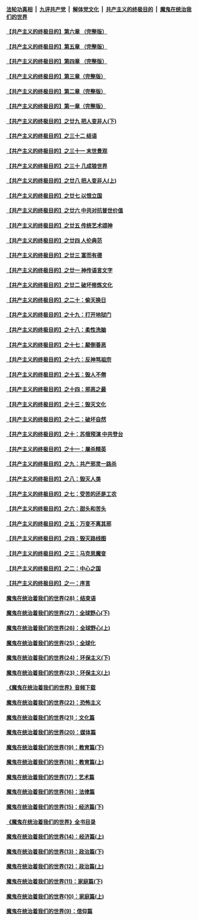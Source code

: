 ####  [法轮功真相](../../../../basic/blob/master/README.md?t=06251202) &nbsp;|&nbsp; [九评共产党](../../../../9ping.md/blob/master/README.md?t=06251202) &nbsp;|&nbsp; [解体党文化](../../../../jtdwh.md/blob/master/README.md?t=06251202)  &nbsp;|&nbsp; [共产主义的终极目的](../../../../gczydzjmd.md/blob/master/README.md?t=06251202) &nbsp;|&nbsp; [魔鬼在统治我们的世界](../../../../mgztzwmdsj.md/blob/master/README.md?t=06251202) 

#### [【共产主义的终极目的】第六章 （完整版）](../pages/nsc422/n11428913.md?t=06251202) 

#### [【共产主义的终极目的】第五章 （完整版）](../pages/nsc422/n11428912.md?t=06251202) 

#### [【共产主义的终极目的】第四章 （完整版）](../pages/nsc422/n11428907.md?t=06251202) 

#### [【共产主义的终极目的】第三章（完整版）](../pages/nsc422/n11428848.md?t=06251202) 

#### [【共产主义的终极目的】第二章（完整版）](../pages/nsc422/n11428831.md?t=06251202) 

#### [【共产主义的终极目的】第一章（完整版）](../pages/nsc422/n11417651.md?t=06251202) 

#### [【共产主义的终极目的】之廿九 把人变非人(下)](../pages/nsc422/n11344140.md?t=06251202) 

#### [【共产主义的终极目的】之三十二 结语](../pages/nsc422/n11360535.md?t=06251202) 

#### [【共产主义的终极目的】之三十一 末世景观](../pages/nsc422/n11351129.md?t=06251202) 

#### [【共产主义的终极目的】之三十 几成狼世界](../pages/nsc422/n11348280.md?t=06251202) 

#### [【共产主义的终极目的】之廿八 把人变非人(上)](../pages/nsc422/n11340492.md?t=06251202) 

#### [【共产主义的终极目的】之廿七 以恨立国](../pages/nsc422/n11336944.md?t=06251202) 

#### [【共产主义的终极目的】之廿六 中共对抗普世价值](../pages/nsc422/n11324785.md?t=06251202) 

#### [【共产主义的终极目的】之廿五 传统艺术颂神](../pages/nsc422/n11296396.md?t=06251202) 

#### [【共产主义的终极目的】之廿四 人伦典范](../pages/nsc422/n11296397.md?t=06251202) 

#### [【共产主义的终极目的】之廿三 富而有德](../pages/nsc422/n11283598.md?t=06251202) 

#### [【共产主义的终极目的】之廿一 神传语言文字](../pages/nsc422/n11263265.md?t=06251202) 

#### [【共产主义的终极目的】之廿二 破坏修炼文化](../pages/nsc422/n11245728.md?t=06251202) 

#### [【共产主义的终极目的】之二十：偷天换日](../pages/nsc422/n11238846.md?t=06251202) 

#### [【共产主义的终极目的】之十九：打开地狱门](../pages/nsc422/n11206376.md?t=06251202) 

#### [【共产主义的终极目的】之十八：柔性洗脑](../pages/nsc422/n11199994.md?t=06251202) 

#### [【共产主义的终极目的】之十七：颠倒善恶](../pages/nsc422/n11179782.md?t=06251202) 

#### [【共产主义的终极目的】之十六：反神骂祖宗](../pages/nsc422/n11166798.md?t=06251202) 

#### [【共产主义的终极目的】之十五：毁人不倦](../pages/nsc422/n11166792.md?t=06251202) 

#### [【共产主义的终极目的】之十四：邪恶之最](../pages/nsc422/n11150249.md?t=06251202) 

#### [【共产主义的终极目的】之十三：毁灭文化](../pages/nsc422/n11135227.md?t=06251202) 

#### [【共产主义的终极目的】之十二：破坏自然](../pages/nsc422/n11135214.md?t=06251202) 

#### [【共产主义的终极目的】之十：苏俄预演 中共登台](../pages/nsc422/n11118424.md?t=06251202) 

#### [【共产主义的终极目的】之十一：屠杀精英](../pages/nsc422/n11118442.md?t=06251202) 

#### [【共产主义的终极目的】之九：共产邪灵一路杀](../pages/nsc422/n11114139.md?t=06251202) 

#### [【共产主义的终极目的】之八：毁灭人类](../pages/nsc422/n11108503.md?t=06251202) 

#### [【共产主义的终极目的】之七：受苦的还是工农](../pages/nsc422/n11101809.md?t=06251202) 

#### [【共产主义的终极目的】之六：甜头和苦头](../pages/nsc422/n11096971.md?t=06251202) 

#### [【共产主义的终极目的】之五：万变不离其邪](../pages/nsc422/n11091285.md?t=06251202) 

#### [【共产主义的终极目的】之四：毁灭路线图](../pages/nsc422/n11086284.md?t=06251202) 

#### [【共产主义的终极目的】之三：马克思魔变](../pages/nsc422/n11061941.md?t=06251202) 

#### [【共产主义的终极目的】之二：中心之国](../pages/nsc422/n11047728.md?t=06251202) 

#### [【共产主义的终极目的】之一：序言](../pages/nsc422/n11086077.md?t=06251202) 

#### [魔鬼在统治着我们的世界(28)：结束语](../pages/nsc422/n10936246.md?t=06251202) 

#### [魔鬼在统治着我们的世界(27)：全球野心(下)](../pages/nsc422/n10928319.md?t=06251202) 

#### [魔鬼在统治着我们的世界(26)：全球野心(上)](../pages/nsc422/n10900318.md?t=06251202) 

#### [魔鬼在统治着我们的世界(25)：全球化](../pages/nsc422/n10788205.md?t=06251202) 

#### [魔鬼在统治着我们的世界(24)：环保主义(下)](../pages/nsc422/n10695307.md?t=06251202) 

#### [魔鬼在统治着我们的世界(23)：环保主义(上)](../pages/nsc422/n10688613.md?t=06251202) 

#### [《魔鬼在统治着我们的世界》音频下载](../pages/nsc422/n10635553.md?t=06251202) 

#### [魔鬼在统治着我们的世界(22)：恐怖主义](../pages/nsc422/n10614727.md?t=06251202) 

#### [魔鬼在统治着我们的世界(21)：文化篇](../pages/nsc422/n10597706.md?t=06251202) 

#### [魔鬼在统治着我们的世界(20)：媒体篇](../pages/nsc422/n10586579.md?t=06251202) 

#### [魔鬼在统治着我们的世界(19)：教育篇(下)](../pages/nsc422/n10564808.md?t=06251202) 

#### [魔鬼在统治着我们的世界(18)：教育篇(上)](../pages/nsc422/n10526970.md?t=06251202) 

#### [魔鬼在统治着我们的世界(17)：艺术篇](../pages/nsc422/n10499093.md?t=06251202) 

#### [魔鬼在统治着我们的世界(16)：法律篇](../pages/nsc422/n10485969.md?t=06251202) 

#### [魔鬼在统治着我们的世界(15)：经济篇(下)](../pages/nsc422/n10469975.md?t=06251202) 

#### [《魔鬼在统治着我们的世界》全书目录](../pages/nsc422/n10464261.md?t=06251202) 

#### [魔鬼在统治着我们的世界(14)：经济篇(上)](../pages/nsc422/n10457370.md?t=06251202) 

#### [魔鬼在统治着我们的世界(13)：政治篇(下)](../pages/nsc422/n10448270.md?t=06251202) 

#### [魔鬼在统治着我们的世界(12)：政治篇(上)](../pages/nsc422/n10444576.md?t=06251202) 

#### [魔鬼在统治着我们的世界(11)：家庭篇(下)](../pages/nsc422/n10440961.md?t=06251202) 

#### [魔鬼在统治着我们的世界(10)：家庭篇(上)](../pages/nsc422/n10435448.md?t=06251202) 

#### [魔鬼在统治着我们的世界(9)：信仰篇](../pages/nsc422/n10432159.md?t=06251202) 

